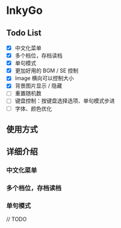 # InkyGo

## Todo List
- [x] 中文化菜单
- [x] 多个档位，存档读档
- [x] 单句模式
- [x] 更加好用的 BGM / SE 控制
- [x] Image 横向可以控制大小
- [x] 背景图片显示 / 隐藏
- [ ] 重置随机数
- [ ] 键盘控制：按键盘选择选项、单句模式步进
- [ ] 字体、颜色优化
## 使用方式

## 详细介绍

### 中文化菜单

### 多个档位，存档读档

### 单句模式

// TODO
